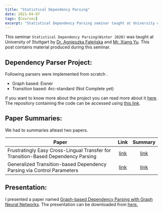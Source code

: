 ```yaml
---
title: "Statistical Dependency Parsing"
date: 2021-04-07
tags: [Courses]
excerpt: "Statistical Dependency Parsing seminar taught at University of Stuttgart."
---
```


This seminar `Statistical Dependency Parsing(Winter 2020)` was taught at University of Stuttgart by [Dr. Agnieszka Faleńska](https://www.ims.uni-stuttgart.de/en/institute/team/Falenska/) and [Mr. Xiang Yu](https://www.ims.uni-stuttgart.de/en/institute/team/Yu-00010/). This post contains material produced during this seminar.

## Dependency Parser Project: 

Following parsers were implemented from scratch .
* Graph based: Eisner
* Transition based: Arc-standard  (Not Complete yet)

if you want to know more about the project you can read more about it [here](https://Faizan-E-Mustafa.github.io/pdfs/SDP/SDP_Report.pdf). The repository containing the code can be accessed using [this link](https://github.com/Faizan-E-Mustafa/Dependency-Parsing).

## Paper Summaries:

We had to summaries atleast two papers.

| Paper        | Link         | Summary  |
| ------------- |:-------------:| :-----:|
| Frustratingly Easy Cross-Lingual Transfer for Transition-Based Dependency Parsing    | [link](https://www.aclweb.org/anthology/N16-1121.pdf) | [link](https://Faizan-E-Mustafa.github.io/pdfs/SDP/SDP_Summary2.pdf) |
| Generalized Transition-based Dependency Parsing via Control Parameters      | [link](https://www.aclweb.org/anthology/P16-1015/)    |  [link](https://Faizan-E-Mustafa.github.io/pdfs/SDP/SDP_Summary1.pdf) |

## Presentation:

I presented a paper named [Graph-based Dependency Parsing with Graph Neural Networks](https://www.aclweb.org/anthology/P19-1237/). The presentation can be downloaded from [here.](https://Faizan-E-Mustafa.github.io/pdfs/SDP/SDP_Presentation.pptx)



